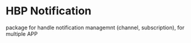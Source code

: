 # HBP Notification

package for handle notification managemnt (channel, subscription), for multiple APP

